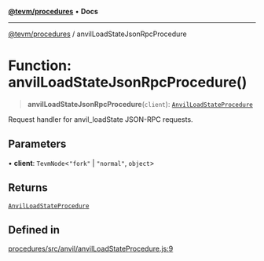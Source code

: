 [**@tevm/procedures**](../README.md) • **Docs**

***

[@tevm/procedures](../globals.md) / anvilLoadStateJsonRpcProcedure

# Function: anvilLoadStateJsonRpcProcedure()

> **anvilLoadStateJsonRpcProcedure**(`client`): [`AnvilLoadStateProcedure`](../type-aliases/AnvilLoadStateProcedure.md)

Request handler for anvil_loadState JSON-RPC requests.

## Parameters

• **client**: `TevmNode`\<`"fork"` \| `"normal"`, `object`\>

## Returns

[`AnvilLoadStateProcedure`](../type-aliases/AnvilLoadStateProcedure.md)

## Defined in

[procedures/src/anvil/anvilLoadStateProcedure.js:9](https://github.com/evmts/tevm-monorepo/blob/main/packages/procedures/src/anvil/anvilLoadStateProcedure.js#L9)
